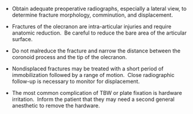 - Obtain adequate preoperative radiographs, especially a lateral view, to determine fracture morphology, comminution, and displacement.

- Fractures of the olecranon are intra-articular injuries and require anatomic reduction.  Be careful to reduce the bare area of the articular surface.

- Do not malreduce the fracture and narrow the distance between the coronoid process and the tip of the olecranon.

- Nondisplaced fractures may be treated with a short period of immobilization followed by a range of motion.  Close radiographic follow-up is necessary to monitor for displacement.

- The most common complication of TBW or plate fixation is hardware irritation.  Inform the patient that they may need a second general anesthetic to remove the hardware.
